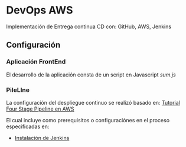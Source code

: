 # DevOps AWS

Implementación de Entrega continua CD con: GitHub, AWS, Jenkins

## Configuración 

### Aplicación FrontEnd

El desarrollo de la aplicación consta de un script en Javascript _sum.js_

### PileLIne

La configuración del despliegue continuo se realizó basado en:  [Tutorial Four Stage Pipeline en AWS](https://docs.aws.amazon.com/codepipeline/latest/userguide/tutorials-four-stage-pipeline.html)

El cual incluye como prerequisitos o configuraciónes en el proceso especificadas en:

* [Instalación de Jenkins](https://wiki.jenkins.io/display/JENKINS/Installing+Jenkins)

